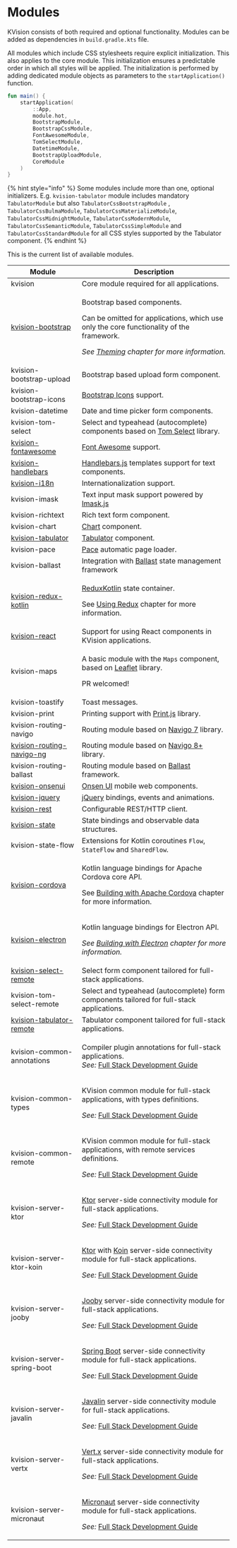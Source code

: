 # Modules

KVision consists of both required and optional functionality. Modules can be added as dependencies in `build.gradle.kts` file.&#x20;

All modules which include CSS stylesheets require explicit initialization. This also applies to the core module. This initialization ensures a predictable order in which all styles will be applied. The initialization is performed by adding dedicated module objects as parameters to the `startApplication()` function.

```kotlin
fun main() {
    startApplication(
        ::App,
        module.hot,
        BootstrapModule,
        BootstrapCssModule,
        FontAwesomeModule,
        TomSelectModule,
        DatetimeModule,
        BootstrapUploadModule,
        CoreModule
    )
}
```

{% hint style="info" %}
Some modules include more than one, optional initializers. E.g. `kvision-tabulator` module includes mandatory `TabulatorModule` but also `TabulatorCssBootstrapModule` , `TabulatorCssBulmaModule`, `TabulatorCssMaterializeModule`, `TabulatorCssMidnightModule`, `TabulatorCssModernModule`, `TabulatorCssSemanticModule`, `TabulatorCssSimpleModule` and `TabulatorCssStandardModule` for all CSS styles supported by the Tabulator component.
{% endhint %}

This is the current list of available modules.

| Module                                                                                       | Description                                                                                                                                                                                                                                                           |
| -------------------------------------------------------------------------------------------- | --------------------------------------------------------------------------------------------------------------------------------------------------------------------------------------------------------------------------------------------------------------------- |
| kvision                                                                                      | Core module required for all applications.                                                                                                                                                                                                                            |
| [kvision-bootstrap](../3.-optional-ui-functionality-via-modules/bootstrap/)                  | <p>Bootstrap based components.</p><p>Can be omitted for applications, which use only the core functionality of the framework.</p><p><em>See</em> <a href="../2.-frontend-development-guide/themes.md"><em>Theming</em></a> <em>chapter for more information.</em></p> |
| kvision-bootstrap-upload                                                                     | Bootstrap based upload form component.                                                                                                                                                                                                                                |
| kvision-bootstrap-icons                                                                      | [Bootstrap Icons](https://icons.getbootstrap.com/) support.                                                                                                                                                                                                           |
| kvision-datetime                                                                             | Date and time picker form components.                                                                                                                                                                                                                                 |
| kvision-tom-select                                                                           | Select and typeahead (autocomplete) components based on [Tom Select](https://tom-select.js.org/) library.                                                                                                                                                             |
| [kvision-fontawesome](../2.-frontend-development-guide/icons-and-images.md)                  | [Font Awesome](https://fontawesome.com) support.                                                                                                                                                                                                                      |
| [kvision-handlebars](../3.-optional-ui-functionality-via-modules/handlebars.js-templates.md) | [Handlebars.js](https://handlebarsjs.com/) templates support for text components.                                                                                                                                                                                     |
| [kvision-i18n](../2.-frontend-development-guide/internationalization.md)                     | Internationalization support.                                                                                                                                                                                                                                         |
| kvision-imask                                                                                | Text input mask support powered by [Imask.js](https://imask.js.org/)                                                                                                                                                                                                  |
| kvision-richtext                                                                             | Rich text form component.                                                                                                                                                                                                                                             |
| kvision-chart                                                                                | [Chart](../3.-optional-ui-functionality-via-modules/charts.md) component.                                                                                                                                                                                             |
| [kvision-tabulator](../3.-optional-ui-functionality-via-modules/tabulator-tables.md)         | [Tabulator](../3.-optional-ui-functionality-via-modules/tabulator-tables.md) component.                                                                                                                                                                               |
| kvision-pace                                                                                 | [Pace](https://codebyzach.github.io/pace/) automatic page loader.                                                                                                                                                                                                     |
| kvision-ballast                                                                              | Integration with [Ballast](https://copper-leaf.github.io/ballast/) state management framework                                                                                                                                                                         |
| [kvision-redux-kotlin](../3.-optional-ui-functionality-via-modules/using-redux.md)           | <p><a href="https://reduxkotlin.org/">ReduxKotlin</a> state container.</p><p>See <a href="../3.-optional-ui-functionality-via-modules/using-redux.md">Using Redux</a> chapter for more information.</p>                                                               |
| [kvision-react](../4.-integrating-with-javascript-libraries/using-react-components.md)       | Support for using React components in KVision applications.                                                                                                                                                                                                           |
| kvision-maps                                                                                 | <p>A basic module with the <code>Maps</code> component, based on <a href="https://leafletjs.com/">Leaflet</a> library. </p><p>PR welcomed!</p>                                                                                                                        |
| kvision-toastify                                                                             | Toast messages.                                                                                                                                                                                                                                                       |
| kvision-print                                                                                | Printing support with [Print.js](https://printjs.crabbly.com/) library.                                                                                                                                                                                               |
| kvision-routing-navigo                                                                       | Routing module based on [Navigo 7](https://github.com/krasimir/navigo/blob/master/README\_v7.md) library.                                                                                                                                                             |
| [kvision-routing-navigo-ng](../3.-optional-ui-functionality-via-modules/js-routing.md)       | Routing module based on [Navigo 8+](https://github.com/krasimir/navigo) library.                                                                                                                                                                                      |
| kvision-routing-ballast                                                                      | Routing module based on [Ballast](https://copper-leaf.github.io/ballast/) framework.                                                                                                                                                                                  |
| [kvision-onsenui](../5.-targeting-non-web-platforms/onsen-ui-components.md)                  | [Onsen UI](https://onsen.io/) mobile web components.                                                                                                                                                                                                                  |
| [kvision-jquery](../3.-optional-ui-functionality-via-modules/jquery-bindings.md)             | [jQuery](https://jquery.com/) bindings, events and animations.                                                                                                                                                                                                        |
| [kvision-rest](../3.-optional-ui-functionality-via-modules/using-rest-services.md)           | Configurable REST/HTTP client.                                                                                                                                                                                                                                        |
| [kvision-state](../2.-frontend-development-guide/working-with-state.md)                      | State bindings and observable data structures.                                                                                                                                                                                                                        |
| kvision-state-flow                                                                           | Extensions for Kotlin coroutines `Flow`, `StateFlow` and `SharedFlow`.                                                                                                                                                                                                |
| [kvision-cordova](../5.-targeting-non-web-platforms/building-with-apache-cordova.md)         | <p>Kotlin language bindings for Apache Cordova core API.</p><p>See <a href="../5.-targeting-non-web-platforms/building-with-apache-cordova.md">Building with Apache Cordova</a> chapter for more information.</p>                                                     |
| [kvision-electron](../5.-targeting-non-web-platforms/building-with-electron.md)              | <p>Kotlin language bindings for Electron API.</p><p><em>See</em> <a href="../5.-targeting-non-web-platforms/building-with-electron.md"><em>Building with Electron</em></a> <em>chapter for more information.</em></p>                                                 |
| [kvision-select-remote](../7.-full-stack-components/select-remote.md)                        | Select form component tailored for full-stack applications.                                                                                                                                                                                                           |
| kvision-tom-select-remote                                                                    | Select and typeahead (autocomplete) form components tailored for full-stack applications.                                                                                                                                                                             |
| [kvision-tabulator-remote](../7.-full-stack-components/remote-tabulator.md)                  | Tabulator component tailored for full-stack applications.                                                                                                                                                                                                             |
| kvision-common-annotations                                                                   | <p>Compiler plugin annotations for full-stack applications.<br><em>See:</em> <a href="../6.-full-stack-development-guide/">Full Stack Development Guide</a><em>​</em></p>                                                                                             |
| kvision-common-types                                                                         | <p>KVision common module for full-stack applications, with types definitions.</p><p><em>See:</em> <a href="../6.-full-stack-development-guide/">Full Stack Development Guide</a><em>​</em></p>                                                                        |
| kvision-common-remote                                                                        | <p>KVision common module for full-stack applications, with remote services definitions.</p><p><em>See:</em> <a href="../6.-full-stack-development-guide/">Full Stack Development Guide</a></p>                                                                        |
| kvision-server-ktor                                                                          | <p><a href="https://ktor.io/">Ktor</a> server-side connectivity module for full-stack applications.</p><p><em>See:</em> <a href="../6.-full-stack-development-guide/">Full Stack Development Guide</a></p>                                                            |
| kvision-server-ktor-koin                                                                     | <p><a href="https://ktor.io/">Ktor</a> with <a href="https://insert-koin.io/">Koin</a> server-side connectivity module for full-stack applications.</p><p><em>See:</em> <a href="../6.-full-stack-development-guide/">Full Stack Development Guide</a></p>            |
| kvision-server-jooby                                                                         | <p><a href="https://jooby.io">Jooby</a> server-side connectivity module for full-stack applications.</p><p><em>See:</em> <a href="../6.-full-stack-development-guide/">Full Stack Development Guide</a></p>                                                           |
| kvision-server-spring-boot                                                                   | <p><a href="https://spring.io/projects/spring-boot">Spring Boot</a> server-side connectivity module for full-stack applications.</p><p><em>See:</em> <a href="../6.-full-stack-development-guide/">Full Stack Development Guide</a></p>                               |
| kvision-server-javalin                                                                       | <p><a href="https://javalin.io">Javalin</a> server-side connectivity module for full-stack applications.</p><p><em>See:</em> <a href="../6.-full-stack-development-guide/">Full Stack Development Guide</a></p>                                                       |
| kvision-server-vertx                                                                         | <p><a href="https://vertx.io">Vert.x</a> server-side connectivity module for full-stack applications.</p><p><em>See:</em> <a href="../6.-full-stack-development-guide/">Full Stack Development Guide</a></p>                                                          |
| kvision-server-micronaut                                                                     | <p><a href="https://micronaut.io">Micronaut</a> server-side connectivity module for full-stack applications.</p><p><em>See:</em> <a href="../6.-full-stack-development-guide/">Full Stack Development Guide</a></p>                                                   |
